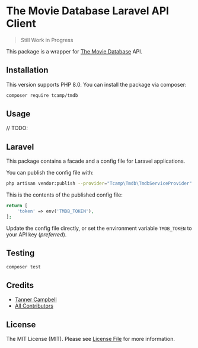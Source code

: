 # The Movie Database Laravel API Client

> Still Work in Progress

This package is a wrapper for [The Movie Database](https://www.themoviedb.org/documentation/api) API.

## Installation

This version supports PHP 8.0. You can install the package via composer:

```bash
composer require tcamp/tmdb
```

## Usage
// TODO:

## Laravel
This package contains a facade and a config file for Laravel applications.

You can publish the config file with:
```bash
php artisan vendor:publish --provider="Tcamp\Tmdb\TmdbServiceProvider" --tag="tmdb-config"
```

This is the contents of the published config file:

```php
return [
    'token' => env('TMDB_TOKEN'),
];
```

Update the config file directly, or set the environment variable `TMDB_TOKEN` to your API key (*preferred*).


## Testing

```bash
composer test
```

## Credits

- [Tanner Campbell](https://github.com/tcampbPPU)
- [All Contributors](../../contributors)

## License

The MIT License (MIT). Please see [License File](LICENSE.md) for more information.
